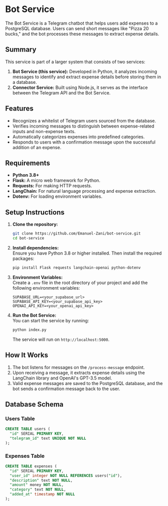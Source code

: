 # Bot Service

The Bot Service is a Telegram chatbot that helps users add expenses to a PostgreSQL database. Users can send short messages like "Pizza 20 bucks," and the bot processes these messages to extract expense details.

## Summary

This service is part of a larger system that consists of two services:

1. **Bot Service (this service):** Developed in Python, it analyzes incoming messages to identify and extract expense details before storing them in a database.
2. **Connector Service:** Built using Node.js, it serves as the interface between the Telegram API and the Bot Service.

## Features

- Recognizes a whitelist of Telegram users sourced from the database.
- Verifies incoming messages to distinguish between expense-related inputs and non-expense texts.
- Automatically categorizes expenses into predefined categories.
- Responds to users with a confirmation message upon the successful addition of an expense.

## Requirements

- **Python 3.8+**
- **Flask:** A micro web framework for Python.
- **Requests:** For making HTTP requests.
- **LangChain:** For natural language processing and expense extraction.
- **Dotenv:** For loading environment variables.

## Setup Instructions

1. **Clone the repository:**
   ```bash
   git clone https://github.com/Emanuel-Zani/bot-service.git
   cd bot-service
   ```

2. **Install dependencies:**  
   Ensure you have Python 3.8 or higher installed. Then install the required packages:
   ```bash
   pip install Flask requests langchain-openai python-dotenv
   ```

3. **Environment Variables:**  
   Create a `.env` file in the root directory of your project and add the following environment variables:
   ```plaintext
   SUPABASE_URL=<your_supabase_url>
   SUPABASE_API_KEY=<your_supabase_api_key>
   OPENAI_API_KEY=<your_openai_api_key>
   ```

4. **Run the Bot Service:**  
   You can start the service by running:
   ```bash
   python index.py
   ```
   The service will run on `http://localhost:5000`.

## How It Works

1. The bot listens for messages on the `/process-message` endpoint.
2. Upon receiving a message, it extracts expense details using the LangChain library and OpenAI's GPT-3.5 model.
3. Valid expense messages are saved to the PostgreSQL database, and the bot sends a confirmation message back to the user.

## Database Schema

### Users Table
```sql
CREATE TABLE users (
  "id" SERIAL PRIMARY KEY,
  "telegram_id" text UNIQUE NOT NULL
);
```

### Expenses Table
```sql
CREATE TABLE expenses (
  "id" SERIAL PRIMARY KEY,
  "user_id" integer NOT NULL REFERENCES users("id"),
  "description" text NOT NULL,
  "amount" money NOT NULL,
  "category" text NOT NULL,
  "added_at" timestamp NOT NULL
);
```
